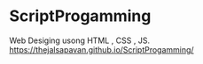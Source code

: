 # ScriptProgamming
Web Desiging usong HTML , CSS , JS.
https://thejalsapavan.github.io/ScriptProgamming/
